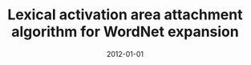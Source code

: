 ---
# Documentation: https://wowchemy.com/docs/managing-content/

title: Lexical activation area attachment algorithm for WordNet expansion
subtitle: ''
summary: ''
authors:
- piasecki
- Roman Kurc
- Radosław Ramocki
- Bartosz H. Broda
tags: []
categories: []
date: '2012-01-01'
lastmod: 2022-10-07T05:11:22Z
featured: false
draft: false

# Featured image
# To use, add an image named `featured.jpg/png` to your page's folder.
# Focal points: Smart, Center, TopLeft, Top, TopRight, Left, Right, BottomLeft, Bottom, BottomRight.
image:
  caption: ''
  focal_point: ''
  preview_only: false

# Projects (optional).
#   Associate this post with one or more of your projects.
#   Simply enter your project's folder or file name without extension.
#   E.g. `projects = ["internal-project"]` references `content/project/deep-learning/index.md`.
#   Otherwise, set `projects = []`.
projects: []
publishDate: '2022-10-07T05:11:21.828555Z'
publication_types:
- '1'
abstract: ''
publication: '*Artificial Intelligence : methodology, systems, and applications :
  15th International Conference, AIMSA 2012 Varna, Bulgaria, September 12-15, 2012
  : proceedings*'
doi: 10.1007/978-3-642-33185-5_3
---
